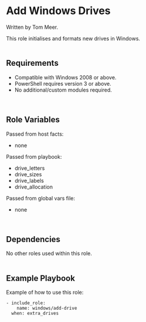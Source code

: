 Add Windows Drives
==================

Written by Tom Meer.

This role initialises and formats new drives in Windows.
<br/><br/>

Requirements
------------

- Compatible with Windows 2008 or above.
- PowerShell requires version 3 or above.
- No additional/custom modules required.
<br/>

Role Variables
--------------

Passed from host facts:
- none

Passed from playbook:
- drive_letters
- drive_sizes
- drive_labels
- drive_allocation

Passed from global vars file:
- none
<br/>

Dependencies
------------

No other roles used within this role.
<br/><br/>

Example Playbook
----------------

Example of how to use this role:

    - include_role:
        name: windows/add-drive
      when: extra_drives

